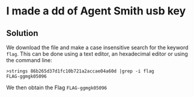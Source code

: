 # I made a dd of Agent Smith usb key

## Solution

We download the file and make a case insensitive search for the keyword `flag`. This can be done using a text editor, an hexadecimal editor or using the command line:

```
>strings 86b265d37d1fc10b721a2accae04a60d |grep -i flag
FLAG-ggmgk05096
```

We then obtain the Flag `FLAG-ggmgk05096`